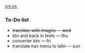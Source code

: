 03.05.
### To-Do list 
* ~~translate with images — wed~~
* btn and back in tests — thu
* converter btn — fri
* translate nav menu to latin — sun
